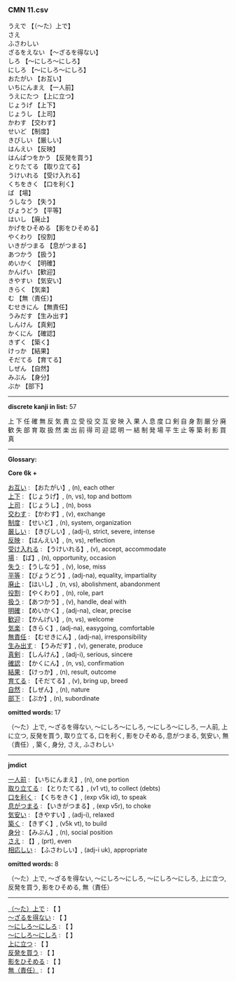 ### CMN 11.csv  
  

うえで 【（～た）上で】   
さえ    
ふさわしい    
ざるをえない 【～ざるを得ない】   
しろ 【～にしろ～にしろ】   
にしろ 【～にしろ～にしろ】   
おたがい 【お互い】   
いちにんまえ 【一人前】   
うえにたつ 【上に立つ】   
じょうげ 【上下】   
じょうし 【上司】   
かわす 【交わす】   
せいど 【制度】   
きびしい 【厳しい】   
はんえい 【反映】   
はんぱつをかう 【反発を買う】   
とりたてる 【取り立てる】   
うけいれる 【受け入れる】   
くちをきく 【口を利く】   
ば 【場】   
うしなう 【失う】   
びょうどう 【平等】   
はいし 【廃止】   
かげをひそめる 【影をひそめる】   
やくわり 【役割】   
いきがつまる 【息がつまる】   
あつかう 【扱う】   
めいかく 【明確】   
かんげい 【歓迎】   
きやすい 【気安い】   
きらく 【気楽】   
む 【無（責任）】   
むせきにん 【無責任】   
うみだす 【生み出す】   
しんけん 【真剣】   
かくにん 【確認】   
きずく 【築く】   
けっか 【結果】   
そだてる 【育てる】   
しぜん 【自然】   
みぶん 【身分】   
ぶか 【部下】  


----------------

__discrete kanji in list:__ 57 

上 下 任 確 無 反 気 責 立 受 役 交 互 安 映 入 果 人 息 度 口 剣 自 身 割 厳 分 廃 歓 失 部 育 取 扱 然 楽 出 前 得 司 迎 認 明 一 結 制 発 場 平 生 止 等 築 利 影 買 真

----------------
  
__Glossary:__  


__Core 6k +__  


[お互い](https://ejje.weblio.jp/content/%E3%81%8A%E4%BA%92%E3%81%84) : 【おたがい】, (n), each other  
[上下](https://ejje.weblio.jp/content/%E4%B8%8A%E4%B8%8B) : 【じょうげ】, (n, vs), top and bottom  
[上司](https://ejje.weblio.jp/content/%E4%B8%8A%E5%8F%B8) : 【じょうし】, (n), boss  
[交わす](https://ejje.weblio.jp/content/%E4%BA%A4%E3%82%8F%E3%81%99) : 【かわす】, (v), exchange  
[制度](https://ejje.weblio.jp/content/%E5%88%B6%E5%BA%A6) : 【せいど】, (n), system, organization  
[厳しい](https://ejje.weblio.jp/content/%E5%8E%B3%E3%81%97%E3%81%84) : 【きびしい】, (adj-i), strict, severe, intense  
[反映](https://ejje.weblio.jp/content/%E5%8F%8D%E6%98%A0) : 【はんえい】, (n, vs), reflection  
[受け入れる](https://ejje.weblio.jp/content/%E5%8F%97%E3%81%91%E5%85%A5%E3%82%8C%E3%82%8B) : 【うけいれる】, (v), accept, accommodate  
[場](https://ejje.weblio.jp/content/%E5%A0%B4) : 【ば】, (n), opportunity, occasion  
[失う](https://ejje.weblio.jp/content/%E5%A4%B1%E3%81%86) : 【うしなう】, (v), lose, miss  
[平等](https://ejje.weblio.jp/content/%E5%B9%B3%E7%AD%89) : 【びょうどう】, (adj-na), equality, impartiality  
[廃止](https://ejje.weblio.jp/content/%E5%BB%83%E6%AD%A2) : 【はいし】, (n, vs), abolishment, abandonment  
[役割](https://ejje.weblio.jp/content/%E5%BD%B9%E5%89%B2) : 【やくわり】, (n), role, part  
[扱う](https://ejje.weblio.jp/content/%E6%89%B1%E3%81%86) : 【あつかう】, (v), handle, deal with  
[明確](https://ejje.weblio.jp/content/%E6%98%8E%E7%A2%BA) : 【めいかく】, (adj-na), clear, precise  
[歓迎](https://ejje.weblio.jp/content/%E6%AD%93%E8%BF%8E) : 【かんげい】, (n, vs), welcome  
[気楽](https://ejje.weblio.jp/content/%E6%B0%97%E6%A5%BD) : 【きらく】, (adj-na), easygoing, comfortable  
[無責任](https://ejje.weblio.jp/content/%E7%84%A1%E8%B2%AC%E4%BB%BB) : 【むせきにん】, (adj-na), irresponsibility  
[生み出す](https://ejje.weblio.jp/content/%E7%94%9F%E3%81%BF%E5%87%BA%E3%81%99) : 【うみだす】, (v), generate, produce  
[真剣](https://ejje.weblio.jp/content/%E7%9C%9F%E5%89%A3) : 【しんけん】, (adj-i), serious, sincere  
[確認](https://ejje.weblio.jp/content/%E7%A2%BA%E8%AA%8D) : 【かくにん】, (n, vs), confirmation  
[結果](https://ejje.weblio.jp/content/%E7%B5%90%E6%9E%9C) : 【けっか】, (n), result, outcome  
[育てる](https://ejje.weblio.jp/content/%E8%82%B2%E3%81%A6%E3%82%8B) : 【そだてる】, (v), bring up, breed  
[自然](https://ejje.weblio.jp/content/%E8%87%AA%E7%84%B6) : 【しぜん】, (n), nature  
[部下](https://ejje.weblio.jp/content/%E9%83%A8%E4%B8%8B) : 【ぶか】, (n), subordinate  
 

__omitted words:__ 17  

（～た）上で, ～ざるを得ない, ～にしろ～にしろ, ～にしろ～にしろ, 一人前, 上に立つ, 反発を買う, 取り立てる, 口を利く, 影をひそめる, 息がつまる, 気安い, 無（責任）, 築く, 身分, さえ, ふさわしい 


----------------

__jmdict__  


[一人前](https://ejje.weblio.jp/content/%E4%B8%80%E4%BA%BA%E5%89%8D) : 【いちにんまえ】, (n), one portion  
[取り立てる](https://ejje.weblio.jp/content/%E5%8F%96%E3%82%8A%E7%AB%8B%E3%81%A6%E3%82%8B) : 【とりたてる】, (v1 vt), to collect (debts)  
[口を利く](https://ejje.weblio.jp/content/%E5%8F%A3%E3%82%92%E5%88%A9%E3%81%8F) : 【くちをきく】, (exp v5k id), to speak  
[息がつまる](https://ejje.weblio.jp/content/%E6%81%AF%E3%81%8C%E3%81%A4%E3%81%BE%E3%82%8B) : 【いきがつまる】, (exp v5r), to choke  
[気安い](https://ejje.weblio.jp/content/%E6%B0%97%E5%AE%89%E3%81%84) : 【きやすい】, (adj-i), relaxed  
[築く](https://ejje.weblio.jp/content/%E7%AF%89%E3%81%8F) : 【きずく】, (v5k vt), to build  
[身分](https://ejje.weblio.jp/content/%E8%BA%AB%E5%88%86) : 【みぶん】, (n), social position  
[さえ](https://ejje.weblio.jp/content/%E3%81%95%E3%81%88) : 【】, (prt), even  
[相応しい](https://ejje.weblio.jp/content/%E7%9B%B8%E5%BF%9C%E3%81%97%E3%81%84) : 【ふさわしい】, (adj-i uk), appropriate  
 

__omitted words:__  8  

（～た）上で, ～ざるを得ない, ～にしろ～にしろ, ～にしろ～にしろ, 上に立つ, 反発を買う, 影をひそめる, 無（責任）  


----------------

[（～た）上で](https://ejje.weblio.jp/content/%EF%BC%88%EF%BD%9E%E3%81%9F%EF%BC%89%E4%B8%8A%E3%81%A7) : 【 】   
[～ざるを得ない](https://ejje.weblio.jp/content/%EF%BD%9E%E3%81%96%E3%82%8B%E3%82%92%E5%BE%97%E3%81%AA%E3%81%84) : 【 】   
[～にしろ～にしろ](https://ejje.weblio.jp/content/%EF%BD%9E%E3%81%AB%E3%81%97%E3%82%8D%EF%BD%9E%E3%81%AB%E3%81%97%E3%82%8D) : 【 】   
[～にしろ～にしろ](https://ejje.weblio.jp/content/%EF%BD%9E%E3%81%AB%E3%81%97%E3%82%8D%EF%BD%9E%E3%81%AB%E3%81%97%E3%82%8D) : 【 】   
[上に立つ](https://ejje.weblio.jp/content/%E4%B8%8A%E3%81%AB%E7%AB%8B%E3%81%A4) : 【 】   
[反発を買う](https://ejje.weblio.jp/content/%E5%8F%8D%E7%99%BA%E3%82%92%E8%B2%B7%E3%81%86) : 【 】   
[影をひそめる](https://ejje.weblio.jp/content/%E5%BD%B1%E3%82%92%E3%81%B2%E3%81%9D%E3%82%81%E3%82%8B) : 【 】   
[無（責任）](https://ejje.weblio.jp/content/%E7%84%A1%EF%BC%88%E8%B2%AC%E4%BB%BB%EF%BC%89) : 【 】   
  

